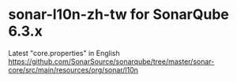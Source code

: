 # sonar-l10n-zh-tw for SonarQube 6.3.x

Latest "core.properties" in English
https://github.com/SonarSource/sonarqube/tree/master/sonar-core/src/main/resources/org/sonar/l10n
